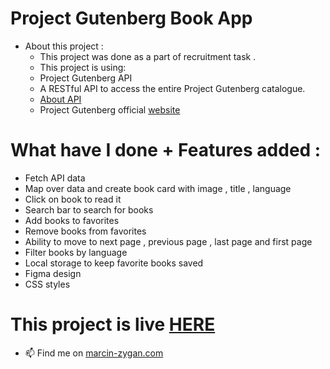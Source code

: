 # Project Gutenberg Book App

- About this project :
  - This project was done as a part of recruitment task .
  - This project is using:
  - Project Gutenberg API
  - A RESTful API to access the entire Project Gutenberg catalogue.
  - <a href="https://gnikdroy.pythonanywhere.com/docs/#installation-and-setup">About API</a>
  - Project Gutenberg official <a href="https://www.gutenberg.org">website</a>

# What have I done + Features added :

- Fetch API data
- Map over data and create book card with image , title , language
- Click on book to read it
- Search bar to search for books
- Add books to favorites
- Remove books from favorites
- Ability to move to next page , previous page , last page and first page
- Filter books by language
- Local storage to keep favorite books saved
- Figma design
- CSS styles

# This project is live <a href="https://gutenberg-app.netlify.app">HERE</a>

- 📫 Find me on <a href="https://marcin-zygan.com">marcin-zygan.com</a>
